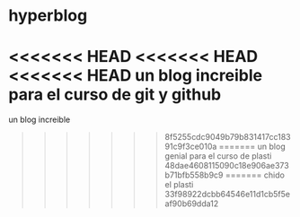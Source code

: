 # hyperblog
<<<<<<< HEAD
<<<<<<< HEAD
<<<<<<< HEAD
un blog increible para el curso de git y github
=======
un blog increible 
>>>>>>> 8f5255cdc9049b79b831417cc18391c9f3ce010a
=======
un blog genial para el curso de plasti
>>>>>>> 48dae4608115090c18e906ae373b71bfb558b9c9
=======
chido el plasti
>>>>>>> 33f98922dcbb64546e11d1cb5f5eaf90b69dda12
